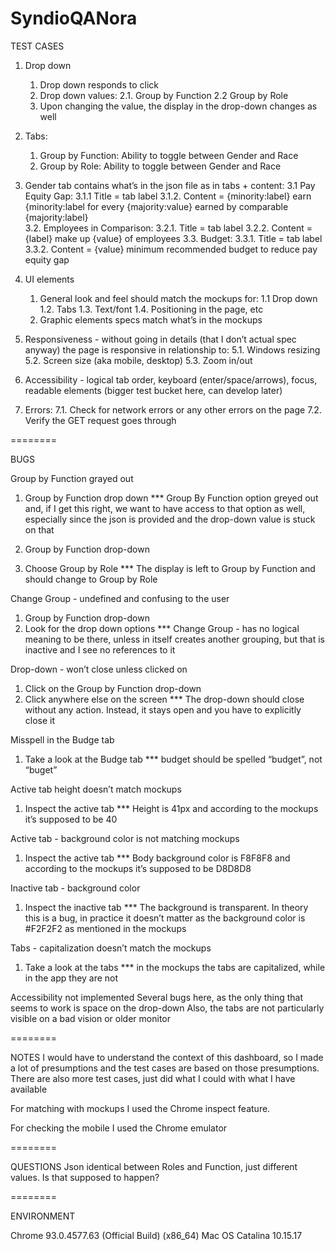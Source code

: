 # SyndioQANora

TEST CASES

1. Drop down 
    1. Drop down responds to click
    2. Drop down values: 
        2.1. Group by Function
        2.2 Group by Role
    3. Upon changing the value, the display in the drop-down changes as well

2. Tabs: 
    1. Group by Function: Ability to toggle between Gender and Race
    2. Group by Role: Ability to toggle between Gender and Race

3. Gender tab contains what’s in the json file as in tabs + content:
	3.1 Pay Equity Gap: 
		3.1.1 Title = tab label
		3.1.2. Content = {minority:label} earn {minority:label  for every {majority:value} earned by comparable {majority:label}  
	3.2. Employees in Comparison: 
		3.2.1. Title = tab label
		3.2.2. Content = {label} make up {value} of employees
	3.3. Budget: 
		3.3.1. Title = tab label
		3.3.2. Content = {value} minimum recommended budget to reduce pay equity gap

4. UI elements
    1. General look and feel should match the mockups for:
        1.1 Drop down
        1.2. Tabs
        1.3. Text/font
        1.4. Positioning in the page, etc
    2. Graphic elements specs match what’s in the mockups 

5. Responsiveness - without going in details (that I don’t actual spec anyway) the page is responsive in relationship to:
	5.1. Windows resizing
	5.2. Screen size (aka mobile, desktop)
	5.3. Zoom in/out

6. Accessibility - logical tab order, keyboard (enter/space/arrows), focus, readable elements (bigger test bucket here, can develop later)

7. Errors:
	7.1. Check for network errors or any other errors on the page
	7.2. Verify the GET request goes through


========

BUGS

Group by Function grayed out
1. Group by Function drop down 
*** Group By Function option greyed out and, if I get this right, we want to have access to that option as well, especially since the json is provided and the drop-down value is stuck on that


1. Group by Function drop-down 
2. Choose Group by Role
*** The display is left to Group by Function and should change to Group by Role


Change Group - undefined and confusing to the user
1. Group by Function drop-down 
2. Look for the drop down options
*** Change Group - has no logical meaning to be there, unless in itself creates another grouping, but that is inactive and I see no references to it

Drop-down - won’t close unless clicked on
1. Click on the Group by Function drop-down
2. Click anywhere else on the screen
*** The drop-down should close without any action. Instead, it stays open and you have to explicitly close it

Misspell in the Budge tab
1. Take a look at the Budge tab
*** budget should be spelled “budget”, not “buget”

Active tab height doesn’t match mockups
1. Inspect the active tab
*** Height is 41px and according to the mockups it’s supposed to be 40

Active tab - background color is not matching mockups
1. Inspect the active tab
*** Body background color is F8F8F8 and according to the mockups it’s supposed to be D8D8D8

Inactive tab - background color
1. Inspect the inactive tab
*** The background is transparent. In theory this is a bug, in practice it doesn’t matter as the background color is #F2F2F2 as mentioned in the mockups

Tabs - capitalization doesn’t match the mockups 
1. Take a look at the tabs
*** in the mockups the tabs are capitalized, while in the app they are not

Accessibility not implemented
Several bugs here, as the only thing that seems to work is space on the drop-down
Also, the tabs are not particularly visible on a bad vision or older monitor

========

NOTES
I would have to understand the context of this dashboard, so I made a lot of presumptions and the test cases are based on those presumptions. There are also more test cases, just did what I could with what I have available

For matching with mockups I used the Chrome inspect feature.

For checking the mobile I used the Chrome emulator

========

QUESTIONS
Json identical between Roles and Function, just different values. Is that supposed to happen?

========

ENVIRONMENT

Chrome 93.0.4577.63 (Official Build) (x86_64)
Mac OS Catalina 10.15.17
